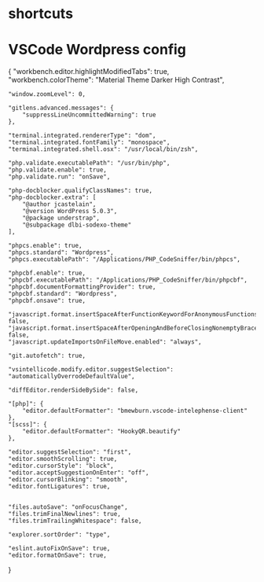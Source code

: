 # shortcuts

# VSCode Wordpress config
{
    "workbench.editor.highlightModifiedTabs": true,
    "workbench.colorTheme": "Material Theme Darker High Contrast",

    "window.zoomLevel": 0,

    "gitlens.advanced.messages": {
        "suppressLineUncommittedWarning": true
    },

    "terminal.integrated.rendererType": "dom",
    "terminal.integrated.fontFamily": "monospace",
    "terminal.integrated.shell.osx": "/usr/local/bin/zsh",

    "php.validate.executablePath": "/usr/bin/php",
    "php.validate.enable": true,
    "php.validate.run": "onSave",

    "php-docblocker.qualifyClassNames": true,
    "php-docblocker.extra": [
        "@author jcastelain",
        "@version WordPress 5.0.3",
        "@package understrap",
        "@subpackage dlbi-sodexo-theme"
    ],

    "phpcs.enable": true,
    "phpcs.standard": "Wordpress",
    "phpcs.executablePath": "/Applications/PHP_CodeSniffer/bin/phpcs",

    "phpcbf.enable": true,
    "phpcbf.executablePath": "/Applications/PHP_CodeSniffer/bin/phpcbf",
    "phpcbf.documentFormattingProvider": true,
    "phpcbf.standard": "Wordpress",
    "phpcbf.onsave": true,

    "javascript.format.insertSpaceAfterFunctionKeywordForAnonymousFunctions": false,
    "javascript.format.insertSpaceAfterOpeningAndBeforeClosingNonemptyBraces": false,
    "javascript.updateImportsOnFileMove.enabled": "always",

    "git.autofetch": true,

    "vsintellicode.modify.editor.suggestSelection": "automaticallyOverrodeDefaultValue",

    "diffEditor.renderSideBySide": false,

    "[php]": {
        "editor.defaultFormatter": "bmewburn.vscode-intelephense-client"
    },
    "[scss]": {
        "editor.defaultFormatter": "HookyQR.beautify"
    },

    "editor.suggestSelection": "first",
    "editor.smoothScrolling": true,
    "editor.cursorStyle": "block",
    "editor.acceptSuggestionOnEnter": "off",
    "editor.cursorBlinking": "smooth",
    "editor.fontLigatures": true,


    "files.autoSave": "onFocusChange",
    "files.trimFinalNewlines": true,
    "files.trimTrailingWhitespace": false,

    "explorer.sortOrder": "type",

    "eslint.autoFixOnSave": true,
    "editor.formatOnSave": true,
}
